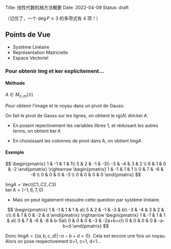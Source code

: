 Title: 线性代数机械方法概要
Date: 2022-04-09
Status: draft

（记住了，一个 $\deg P \le 3$ 的多项式有 4 项！）

## Points de Vue

* Système Linéaire
* Représentation Matricielle
* Espace Vectoriel

### Pour obtenir Img et ker explicitement...

#### Méthode

$A \in M_{n, m}(𝕂)$

Pour obtenir l'image et le noyau dans un pivot de Gauss: 

On fait le pivot de Gauss sur les lignes, on obtient le $\text{rg}(A)$ $\dim \ker A$. 

- En posant repectivement les variables libres 1, et réduisant les autres terms, on obtient $\ker A$

- En choisissant les colonnes de pivot dans A, on obtient $\text{Img} A$

#### Exemple

$$
\begin{pmatrix}
1 & -1 & 1 & 1\\
5 & 2 & -1 & -3\\
-3 & -4 & 3 & 2 \\
6 & 1 & 0 & -2
\end{pmatrix}
\rightarrow
\begin{pmatrix}
1 & -1 & 1 & 1 \\
0 & 7 & -6 & -8 \\
0 & 0 & 0 & -3 \\
0 & 0 & 0 & 0
\end{pmatrix}
$$

<!-- Why \\\\ you might ask! Oh the stupid python-markdown. I will fix it one day (seems a little difficult for me though) -->

$\text{Img} A = \text{Vect}(C1, C2, C3)$  
$\ker A = (-1, 6, 7, 0)$

- Mais on peut également résoudre cette question par système linéaire. 

$$
\begin{pmatrix}
1 & -1 & 1 & 1  & a\\
5 & 2 & -1 & -3 & b\\
-3 & -4 & 3 & 2 & c\\
6 & 1 & 0 & -2  & d
\end{pmatrix}
\rightarrow
\begin{pmatrix}
1 & -1 & 1 & 1  & a\\
0 & 7 & -6 & -8 & b-5a\\
0 & 0 & 0 & -3  & -2a+b+c\\
0 & 0 & 0 & 0   & -a-b+d
\end{pmatrix}
$$

Donc $\text{Img}A = \{(a, b, c, d)|-a-b+d = 0\}$. Cela est encore une fois un noyau. Alors on pose respectivement b=1, c=1, d=1...